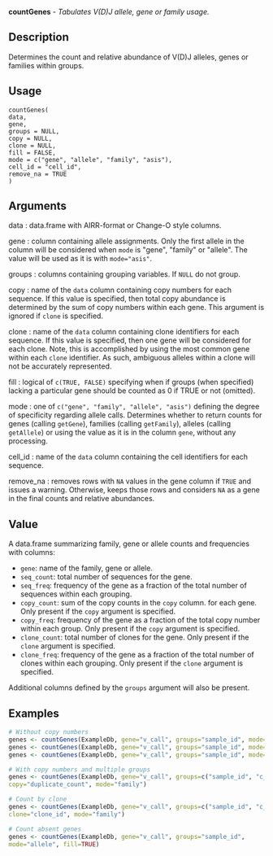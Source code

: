 **countGenes** - *Tabulates V(D)J allele, gene or family usage.*

Description
--------------------

Determines the count and relative abundance of V(D)J alleles, genes or families within
groups.


Usage
--------------------
```
countGenes(
data,
gene,
groups = NULL,
copy = NULL,
clone = NULL,
fill = FALSE,
mode = c("gene", "allele", "family", "asis"),
cell_id = "cell_id",
remove_na = TRUE
)
```

Arguments
-------------------

data
:   data.frame with AIRR-format or Change-O style columns.

gene
:   column containing allele assignments. Only the first allele in the
column will be considered when `mode` is "gene", "family" or 
"allele". The value will be used as it is with `mode="asis"`.

groups
:   columns containing grouping variables. If `NULL` do not group.

copy
:   name of the `data` column containing copy numbers for each 
sequence. If this value is specified, then total copy abundance
is determined by the sum of copy numbers within each gene.
This argument is ignored if `clone` is specified.

clone
:   name of the `data` column containing clone identifiers for each 
sequence. If this value is specified, then one gene will be considered 
for each clone. Note, this is accomplished by using the most 
common gene within each `clone` identifier. As such,
ambiguous alleles within a clone will not be accurately represented.

fill
:   logical of `c(TRUE, FALSE)` specifying when if groups (when specified)
lacking a particular gene should be counted as 0 if TRUE or not (omitted).

mode
:   one of `c("gene", "family", "allele", "asis")` defining
the degree of specificity regarding allele calls. Determines whether 
to return counts for genes (calling `getGene`), 
families (calling `getFamily`), alleles (calling 
`getAllele`) or using the value as it is in the column
`gene`, without any processing.

cell_id
:   name of the `data` column containing the cell identifiers for each sequence.

remove_na
:   removes rows with `NA` values in the gene column if `TRUE` and issues a warning. 
Otherwise, keeps those rows and considers `NA` as a gene in the final counts 
and relative abundances.




Value
-------------------

A data.frame summarizing family, gene or allele counts and frequencies 
with columns:

+  `gene`:         name of the family, gene or allele.
+  `seq_count`:    total number of sequences for the gene.
+  `seq_freq`:     frequency of the gene as a fraction of the total
number of sequences within each grouping.
+  `copy_count`:   sum of the copy counts in the `copy` column.
for each gene. Only present if the `copy` 
argument is specified.
+  `copy_freq`:    frequency of the gene as a fraction of the total
copy number within each group. Only present if 
the `copy` argument is specified.
+  `clone_count`:  total number of clones for the gene. Only present if 
the `clone` argument is specified.
+  `clone_freq`:   frequency of the gene as a fraction of the total
number of clones within each grouping. Only present if 
the `clone` argument is specified.

Additional columns defined by the `groups` argument will also be present.



Examples
-------------------

```R
# Without copy numbers
genes <- countGenes(ExampleDb, gene="v_call", groups="sample_id", mode="family")
genes <- countGenes(ExampleDb, gene="v_call", groups="sample_id", mode="gene")
genes <- countGenes(ExampleDb, gene="v_call", groups="sample_id", mode="allele")

# With copy numbers and multiple groups
genes <- countGenes(ExampleDb, gene="v_call", groups=c("sample_id", "c_call"), 
copy="duplicate_count", mode="family")

# Count by clone
genes <- countGenes(ExampleDb, gene="v_call", groups=c("sample_id", "c_call"), 
clone="clone_id", mode="family")

# Count absent genes 
genes <- countGenes(ExampleDb, gene="v_call", groups="sample_id", 
mode="allele", fill=TRUE)

```








